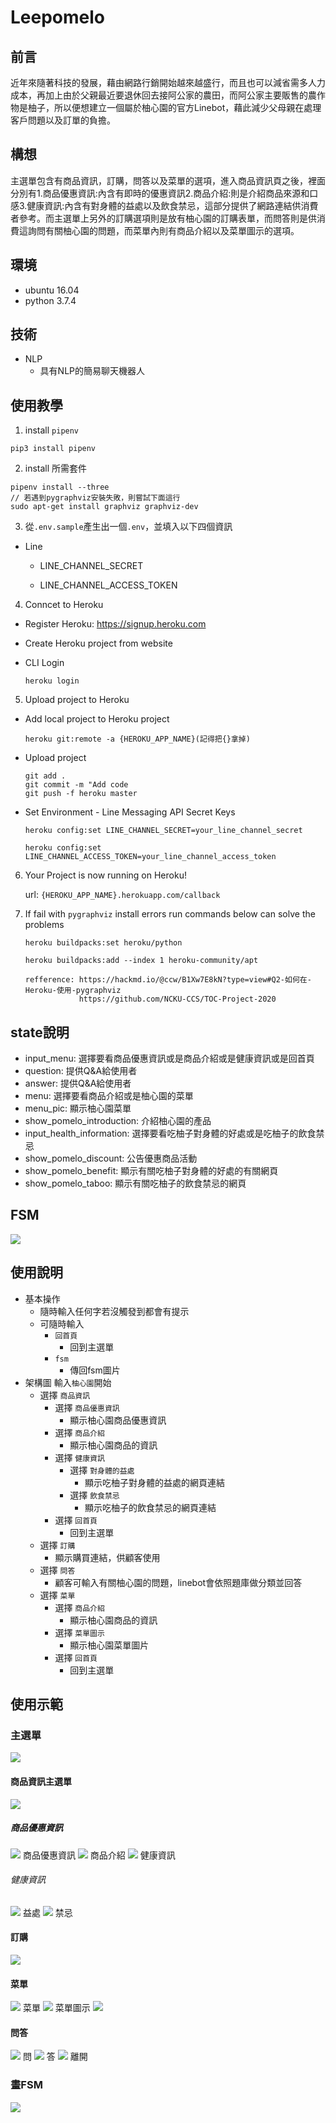 # Leepomelo

## 前言
近年來隨著科技的發展，藉由網路行銷開始越來越盛行，而且也可以減省需多人力成本，再加上由於父親最近要退休回去接阿公家的農田，而阿公家主要販售的農作物是柚子，所以便想建立一個屬於柚心園的官方Linebot，藉此減少父母親在處理客戶問題以及訂單的負擔。

## 構想
主選單包含有商品資訊，訂購，問答以及菜單的選項，進入商品資訊頁之後，裡面分別有1.商品優惠資訊:內含有即時的優惠資訊2.商品介紹:則是介紹商品來源和口感3.健康資訊:內含有對身體的益處以及飲食禁忌，這部分提供了網路連結供消費者參考。而主選單上另外的訂購選項則是放有柚心園的訂購表單，而問答則是供消費這詢問有關柚心園的問題，而菜單內則有商品介紹以及菜單圖示的選項。

## 環境
- ubuntu 16.04
- python 3.7.4

## 技術
- NLP
    - 具有NLP的簡易聊天機器人

## 使用教學
1. install `pipenv`
```shell
pip3 install pipenv
```
2. install 所需套件
```shell
pipenv install --three
// 若遇到pygraphviz安裝失敗，則嘗試下面這行
sudo apt-get install graphviz graphviz-dev
```
3. 從`.env.sample`產生出一個`.env`，並填入以下四個資訊

- Line

    - LINE_CHANNEL_SECRET
    
    - LINE_CHANNEL_ACCESS_TOKEN

4. Conncet to Heroku

- Register Heroku: https://signup.heroku.com

- Create Heroku project from website

- CLI Login
    
    `heroku login`

5. Upload project to Heroku    

- Add local project to Heroku project
    
    `heroku git:remote -a {HEROKU_APP_NAME}(記得把{}拿掉)`

- Upload project
    
    ```
    git add .
    git commit -m "Add code
    git push -f heroku master
    ```
- Set Environment - Line Messaging API Secret Keys  
    
    `heroku config:set LINE_CHANNEL_SECRET=your_line_channel_secret`
    
    `heroku config:set LINE_CHANNEL_ACCESS_TOKEN=your_line_channel_access_token`

6. Your Project is now running on Heroku!
    
    url: `{HEROKU_APP_NAME}.herokuapp.com/callback`

7. If fail with `pygraphviz` install errors run commands below can solve the problems
    
    `heroku buildpacks:set heroku/python`
    
    `heroku buildpacks:add --index 1 heroku-community/apt`
    
    ```
    refference: https://hackmd.io/@ccw/B1Xw7E8kN?type=view#Q2-如何在-Heroku-使用-pygraphviz
                https://github.com/NCKU-CCS/TOC-Project-2020
    ```

## state說明
- input_menu: 選擇要看商品優惠資訊或是商品介紹或是健康資訊或是回首頁
- question: 提供Q&A給使用者
- answer: 提供Q&A給使用者 
- menu: 選擇要看商品介紹或是柚心園的菜單
- menu_pic: 顯示柚心園菜單
- show_pomelo_introduction: 介紹柚心園的產品
- input_health_information: 選擇要看吃柚子對身體的好處或是吃柚子的飲食禁忌
- show_pomelo_discount: 公告優惠商品活動
- show_pomelo_benefit: 顯示有關吃柚子對身體的好處的有關網頁
- show_pomelo_taboo: 顯示有關吃柚子的飲食禁忌的網頁

## FSM
![](https://i.imgur.com/j75C7Jo.png?1)

## 使用說明
- 基本操作
    - 隨時輸入任何字若沒觸發到都會有提示
    - 可隨時輸入
        - `回首頁`
            - 回到主選單
        - `fsm`
            - 傳回fsm圖片
- 架構圖
    輸入`柚心園`開始
    - 選擇 `商品資訊`
        - 選擇 `商品優惠資訊`
            - 顯示柚心園商品優惠資訊
        - 選擇 `商品介紹`
            - 顯示柚心園商品的資訊
        - 選擇 `健康資訊`
            - 選擇 `對身體的益處`
                - 顯示吃柚子對身體的益處的網頁連結 
            - 選擇 `飲食禁忌`
                - 顯示吃柚子的飲食禁忌的網頁連結 
        - 選擇 `回首頁`
            - 回到主選單
    - 選擇 `訂購`
        - 顯示購買連結，供顧客使用
    - 選擇 `問答`
        - 顧客可輸入有關柚心園的問題，linebot會依照題庫做分類並回答
    - 選擇 `菜單`
        - 選擇 `商品介紹`
             - 顯示柚心園商品的資訊
        - 選擇 `菜單圖示` 
             - 顯示柚心園菜單圖片
        - 選擇 `回首頁`
             - 回到主選單


## 使用示範
### 主選單
![](https://i.imgur.com/Jxd7Spk.jpg)
#### 商品資訊主選單
![](https://i.imgur.com/t6Wudif.jpg?2)
##### 商品優惠資訊
![](https://i.imgur.com/CM85zrp.jpg?1) 商品優惠資訊
![](https://i.imgur.com/CB171TI.jpg?1) 商品介紹
![](https://i.imgur.com/obkUkHA.jpg?1) 健康資訊
###### 健康資訊
![](https://i.imgur.com/1AjUVV8.jpg?1) 益處
![](https://i.imgur.com/nQLQWzU.jpg?1) 禁忌
#### 訂購
![](https://i.imgur.com/T2uhU5C.jpg?1)
#### 菜單
![](https://i.imgur.com/qSnLGec.jpg?1) 菜單
![](https://i.imgur.com/fFDG9vE.jpg?1) 菜單圖示
![](https://i.imgur.com/CgA2Or8.jpg?1)
#### 問答
![](https://i.imgur.com/MEKoACx.jpg?1) 問
![](https://i.imgur.com/LPS53GG.jpg?1) 答
![](https://i.imgur.com/MTL6T5E.jpg?1) 離開
### 畫FSM
![](https://i.imgur.com/cDU7HbU.jpg?1) 





